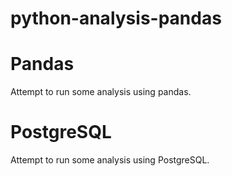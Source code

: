 # python-analysis-pandas

# Pandas
Attempt to run some analysis using pandas.

# PostgreSQL
Attempt to run some analysis using PostgreSQL.

